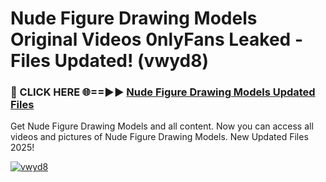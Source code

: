 # Nude Figure Drawing Models Original Videos 0nlyFans Leaked - Files Updated! (vwyd8)

<h3>🔴 CLICK HERE 🌐==►► <a href="https://tinyurl.com/4mcuefdz" rel="nofollow">Nude Figure Drawing Models Updated Files</a></h3>

Get Nude Figure Drawing Models and all content. Now you can access all videos and pictures of Nude Figure Drawing Models. New Updated Files 2025!

[![vwyd8](https://i.imgur.com/StAQSOY.gif)](https://tinyurl.com/4mcuefdz)
